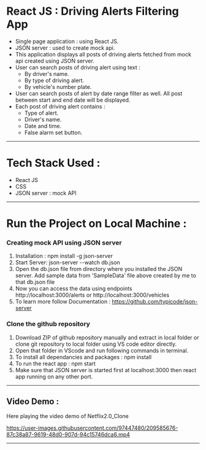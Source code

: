 # React JS : Driving Alerts Filtering App 

- Single page application : using React JS. 
- JSON server : used to create mock api. 
- This application displays all posts of driving alerts fetched from mock api created using JSON server.
- User can search posts of driving alert using text :
  - By driver's name. 
  - By type of driving alert. 
  - By vehicle's number plate.
- User can search posts of alert by date range filter as well. All post between start and end date will be displayed.
- Each post of driving alert contains :
  - Type of alert.
  - Driver's name.
  - Date and time.
  - False alarm set button.
  
---

# Tech Stack Used : 

- React JS
- CSS
- JSON server : mock API

---

# Run the Project on Local Machine  :

### Creating mock API using JSON server
1. Installation : npm install -g json-server
2. Start Server: json-server --watch db.json
3. Open the db.json file from directory where you installed the JSON server. Add sample data from 'SampleData' file above created by me to that db.json file
4. Now you can access the data using endpoints http://localhost:3000/alerts or http://localhost:3000/vehicles
5. To learn more follow Documentation : https://github.com/typicode/json-server

### Clone the github repository
1. Download ZIP of github repository manually and extract in local folder or clone git repository to local folder using VS code editor directly.
2. Open that folder in VScode and run following commands in terminal. 
3. To install all dependancies and packages : npm install
4. To run the react app : npm start
5. Make sure that JSON server is started first at localhost:3000 then react app running on any other port.

---

## Video Demo :

Here playing the video demo of Netflix2.0_Clone

https://user-images.githubusercontent.com/97447480/209585676-87c38a87-9619-48d0-907d-94c15746dca6.mp4

---

